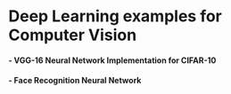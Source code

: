 # Deep Learning examples for Computer Vision
#### - VGG-16 Neural Network Implementation for CIFAR-10 
#### - Face Recognition Neural Network 
